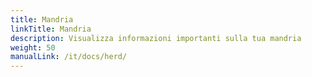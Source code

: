 ```yaml
---
title: Mandria
linkTitle: Mandria
description: Visualizza informazioni importanti sulla tua mandria
weight: 50
manualLink: /it/docs/herd/
---
```

<script>
  window.location.href = "/it/docs/herd/";
</script>

